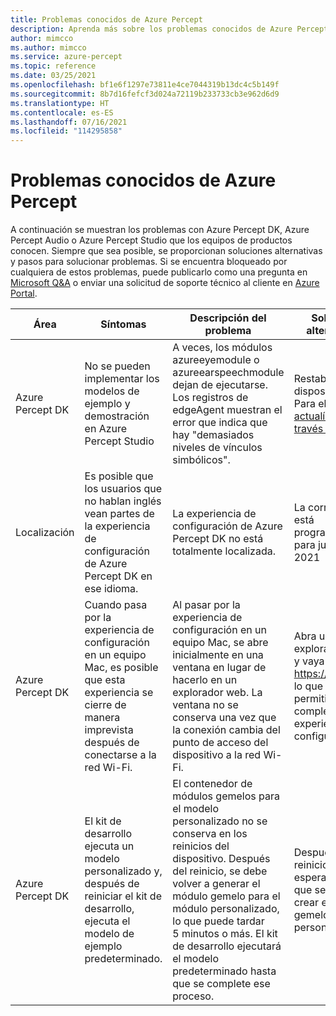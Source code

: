 ```yaml
---
title: Problemas conocidos de Azure Percept
description: Aprenda más sobre los problemas conocidos de Azure Percept y sus soluciones alternativas.
author: mimcco
ms.author: mimcco
ms.service: azure-percept
ms.topic: reference
ms.date: 03/25/2021
ms.openlocfilehash: bf1e6f1297e73811e4ce7044319b13dc4c5b149f
ms.sourcegitcommit: 8b7d16fefcf3d024a72119b233733cb3e962d6d9
ms.translationtype: HT
ms.contentlocale: es-ES
ms.lasthandoff: 07/16/2021
ms.locfileid: "114295858"
---
```

# <a name="azure-percept-known-issues"></a>Problemas conocidos de Azure Percept

A continuación se muestran los problemas con Azure Percept DK, Azure Percept Audio o Azure Percept Studio que los equipos de productos conocen. Siempre que sea posible, se proporcionan soluciones alternativas y pasos para solucionar problemas. Si se encuentra bloqueado por cualquiera de estos problemas, puede publicarlo como una pregunta en [Microsoft Q&A](/answers/topics/azure-percept.html) o enviar una solicitud de soporte técnico al cliente en [Azure Portal](https://portal.azure.com/#blade/Microsoft_Azure_Support/HelpAndSupportBlade/overview). 

|Área|Síntomas|Descripción del problema|Solución alternativa|
|-------|---------|---------|---------|
| Azure Percept DK | No se pueden implementar los modelos de ejemplo y demostración en Azure Percept Studio | A veces, los módulos azureeyemodule o azureearspeechmodule dejan de ejecutarse. Los registros de edgeAgent muestran el error que indica que hay "demasiados niveles de vínculos simbólicos". | Restablezca el dispositivo. Para ello, [actualícelo a través de USB](./how-to-update-via-usb.md) |
| Localización | Es posible que los usuarios que no hablan inglés vean partes de la experiencia de configuración de Azure Percept DK en ese idioma. | La experiencia de configuración de Azure Percept DK no está totalmente localizada. | La corrección está programada para julio de 2021  |
| Azure Percept DK | Cuando pasa por la experiencia de configuración en un equipo Mac, es posible que esta experiencia se cierre de manera imprevista después de conectarse a la red Wi-Fi. | Al pasar por la experiencia de configuración en un equipo Mac, se abre inicialmente en una ventana en lugar de hacerlo en un explorador web. La ventana no se conserva una vez que la conexión cambia del punto de acceso del dispositivo a la red Wi-Fi. | Abra un explorador web y vaya a https://10.1.1.1, lo que le permitirá completar la experiencia de configuración. |
| Azure Percept DK | El kit de desarrollo ejecuta un modelo personalizado y, después de reiniciar el kit de desarrollo, ejecuta el modelo de ejemplo predeterminado. | El contenedor de módulos gemelos para el modelo personalizado no se conserva en los reinicios del dispositivo. Después del reinicio, se debe volver a generar el módulo gemelo para el módulo personalizado, lo que puede tardar 5 minutos o más. El kit de desarrollo ejecutará el modelo predeterminado hasta que se complete ese proceso. | Después de un reinicio, debe esperar hasta que se vuelva a crear el módulo gemelo personalizado. |